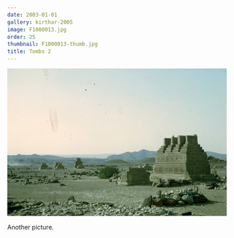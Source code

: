 ```yaml
---
date: 2003-01-01
gallery: kirthar-2005
image: F1000013.jpg
order: 25
thumbnail: F1000013-thumb.jpg
title: Tombs 2
---
```


![Tombs 2](./F1000013.jpg)

Another picture.